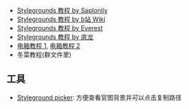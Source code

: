 * [Stylegrounds 教程 by Saplonily](https://saplonily.top/celeste_modding_tutorial/mapping/room_meta_text/#stylegrounds)
* [Stylegrounds 教程 by b站 Wiki](https://wiki.biligame.com/celeste/%E8%83%8C%E6%99%AF)
* [Stylegrounds 教程 by Everest](https://github.com/EverestAPI/Resources/wiki/Adding-Stylegrounds)
* [Stylegrounds 教程 by 底龙](https://uddrg.notion.site/UnderDragon-s-Partial-Wiki-2737f4f27e63808582b3f0689163d8f9?p=2737f4f27e6380409619df28307bd725&pm=s)
* [电箱教程 1](https://www.bilibili.com/video/BV1Av4y1D7a8), [电箱教程 2](https://www.bilibili.com/video/BV1HUejzWEjw)
* 冬菜教程(群文件里)


## 工具

* [Styleground picker](https://styleground-picker.modded-celeste.com/): 方便查看官图背景并可以点击复制路径
